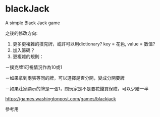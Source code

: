 # blackJack
A simple Black Jack game

之後的修改方向:
1. 更多更複雜的撲克牌，或許可以用dictionary? key = 花色, value = 數值?
2. 加入籌碼？
3. 更複雜的規則：

－撲克牌1可視情況作為10或1


－如果拿到兩張等同的牌，可以選擇是否分開，變成分開要牌


－如果莊家顯示的牌是一張1，問玩家是不是要花錢買保險，可以少賠一半


https://games.washingtonpost.com/games/blackjack

參考用

